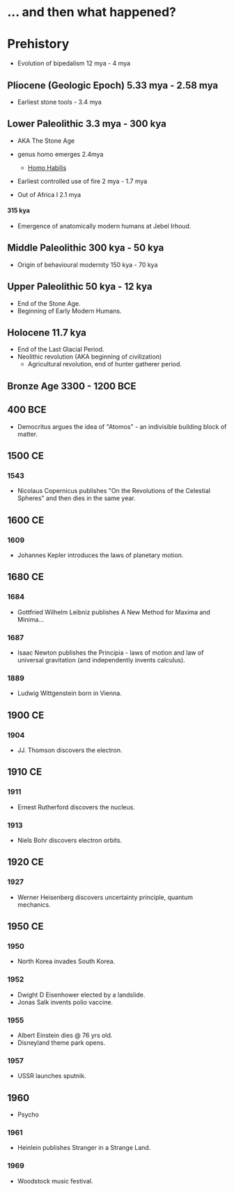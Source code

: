 # ... and then what happened?

# Prehistory

* Evolution of bipedalism 12 mya - 4 mya

## Pliocene (Geologic Epoch) 5.33 mya - 2.58 mya

* Earliest stone tools - 3.4 mya

## Lower Paleolithic 3.3 mya - 300 kya

* AKA The Stone Age

* genus homo emerges 2.4mya
  * [Homo Habilis](https://en.wikipedia.org/wiki/Homo_habilis)

* Earliest controlled use of fire 2 mya - 1.7 mya

* Out of Africa I 2.1 mya

#### 315 kya

* Emergence of anatomically modern humans at Jebel Irhoud.

## Middle Paleolithic 300 kya - 50 kya

* Origin of behavioural modernity 150 kya - 70 kya

## Upper Paleolithic 50 kya - 12 kya

* End of the Stone Age.
* Beginning of Early Modern Humans.

## Holocene 11.7 kya

* End of the Last Glacial Period.
* Neolithic revolution (AKA beginning of civilization)
   * Agricultural revolution, end of hunter gatherer period.

## Bronze Age 3300 - 1200 BCE

## 400 BCE

* Democritus argues the idea of "Atomos" - an indivisible building block of matter.

## 1500 CE

### 1543

* Nicolaus Copernicus publishes "On the Revolutions of the Celestial Spheres" and then dies in the same year.

## 1600 CE

### 1609

* Johannes Kepler introduces the laws of planetary motion.

## 1680 CE

### 1684

* Gottfried Wilhelm Leibniz publishes A New Method for Maxima and Minima...

### 1687

* Isaac Newton publishes the Principia - laws of motion and law of universal gravitation (and independently invents calculus).

### 1889

* Ludwig Wittgenstein born in Vienna.

## 1900 CE

### 1904

* JJ. Thomson discovers the electron.

## 1910 CE

### 1911

* Ernest Rutherford discovers the nucleus.

### 1913

* Niels Bohr discovers electron orbits.

## 1920 CE

### 1927

* Werner Heisenberg discovers uncertainty principle, quantum mechanics.

## 1950 CE


### 1950

* North Korea invades South Korea.

### 1952

* Dwight D Eisenhower elected by a landslide.
* Jonas Salk invents polio vaccine.


### 1955
* Albert Einstein dies @ 76 yrs old.
* Disneyland theme park opens.

### 1957
* USSR launches sputnik.

## 1960
* Psycho

### 1961
* Heinlein publishes Stranger in a Strange Land.

### 1969
* Woodstock music festival.

